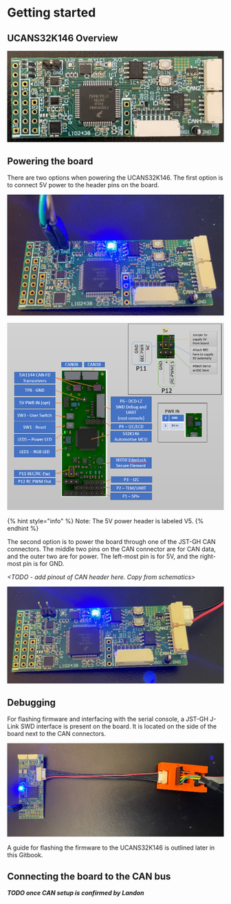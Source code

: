 # Getting started

## UCANS32K146 Overview

![UCANS32K146 Board](../.gitbook/assets/05433ff4-f06f-454c-be27-e4d43a5b4c15_1_105_c.jpeg)

## Powering the board

There are two options when powering the UCANS32K146. The first option is to connect 5V power to the header pins on the board.

![UCANS32K146 V1 Powered through a modified USB cable on the V5 and GND pins](../.gitbook/assets/img_2496.jpeg)

![UCANS32K146 V2 Note location of 5V PWR IN and polarity](../.gitbook/assets/image%20%2815%29.png)

{% hint style="info" %}
Note: The 5V power header is labeled V5.
{% endhint %}

The second option is to power the board through one of the JST-GH CAN connectors. The middle two pins on the CAN connector are for CAN data, and the outer two are for power. The left-most pin is for 5V, and the right-most pin is for GND.  
  
_&lt;TODO - add pinout of CAN header here. Copy from schematics&gt;_

![UCANS32K146 powered through the JST-GH CAN connector](../.gitbook/assets/renderedimage.jpeg)

## Debugging

For flashing firmware and interfacing with the serial console, a JST-GH J-Link SWD interface is present on the board. It is located on the side of the board next to the CAN connectors. 

![UCANS32K146 connected to the J-Link SWD Debugger](../.gitbook/assets/renderedimage-1.jpeg)

A guide for flashing the firmware to the UCANS32K146 is outlined later in this Gitbook.

## Connecting the board to the CAN bus

_**TODO once CAN setup is confirmed by Landon**_

